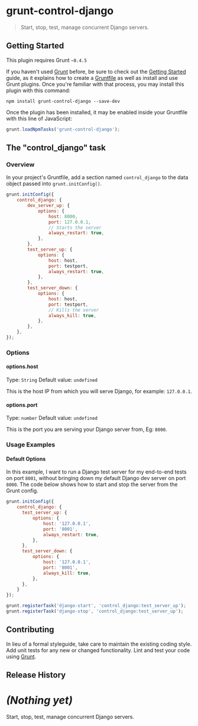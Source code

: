 # grunt-control-django

> Start, stop, test, manage concurrent Django servers.

## Getting Started
This plugin requires Grunt `~0.4.5`

If you haven't used [Grunt](http://gruntjs.com/) before, be sure to check out the [Getting Started](http://gruntjs.com/getting-started) guide, as it explains how to create a [Gruntfile](http://gruntjs.com/sample-gruntfile) as well as install and use Grunt plugins. Once you're familiar with that process, you may install this plugin with this command:

```shell
npm install grunt-control-django --save-dev
```

Once the plugin has been installed, it may be enabled inside your Gruntfile with this line of JavaScript:

```js
grunt.loadNpmTasks('grunt-control-django');
```

## The "control_django" task

### Overview
In your project's Gruntfile, add a section named `control_django` to the data object passed into `grunt.initConfig()`.

```js
grunt.initConfig({
    control_django: {
        dev_server_up: {
            options: {
                host: 8000,
                port: 127.0.0.1,
                // Starts the server
                always_restart: true,
            },
        },
        test_server_up: {
            options: {
                host: host,
                port: testport,
                always_restart: true,
            },
        },
        test_server_down: {
            options: {
                host: host,
                port: testport,
                // Kills the server
                always_kill: true,
            },
        },
    },
});
```

### Options

#### options.host
Type: `String`
Default value: `undefined`

This is the host IP from which you will serve Django, for example: `127.0.0.1`.

#### options.port
Type: `number`
Default value: `undefined`

This is the port you are serving your Django server from, Eg: `8000`.

### Usage Examples

#### Default Options
In this example, I want to run a Django test server for my end-to-end tests on port `8001`, without bringing down my default Django dev server on port `8000`. The code below shows how to start and stop the server from the Grunt config.

```js
grunt.initConfig({
    control_django: {
      test_server_up: {
          options: {
              host: '127.0.0.1',
              port: '8001',
              always_restart: true,
          },
      },
      test_server_down: {
          options: {
              host: '127.0.0.1',
              port: '8001',
              always_kill: true,
          },
      },
    }
});

grunt.registerTask('django-start', 'control_django:test_server_up');
grunt.registerTask('django-stop', 'control_django:test_server_up');
```

## Contributing
In lieu of a formal styleguide, take care to maintain the existing coding style. Add unit tests for any new or changed functionality. Lint and test your code using [Grunt](http://gruntjs.com/).

## Release History
_(Nothing yet)_
=======
Start, stop, test, manage concurrent Django servers.
